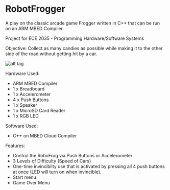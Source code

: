 # RobotFrogger
A play on the classic arcade game Frogger written in C++ that can be run on an ARM MBED Compiler. 

Project for ECE 2035 - Programming Hardware/Software Systems

Objective: Collect as many candies as possible while making it to the other side of the road without getting hit by a car. 

![alt tag](https://cloud.githubusercontent.com/assets/16136431/22209660/4ac737c4-e155-11e6-9797-cc55da1ccea4.jpg)

Hardware Used:
+ ARM MBED Compiler
+ 1 x Breadboard
+ 1 x Accelerometer 
+ 4 x Push Buttons
+ 1 x Speaker
+ 1 x MicroSD Card Reader
+ 1 x RGB LED

Software Used:
+ C++ on MBED Cloud Compiler

Features:
+ Control the RoboFrog via Push Buttons or Accelerometer
+ 3 Levels of Difficulty (Speed of Cars)
+ One-time invincibilty use that is activated by pressing all 4 push buttons at once (LED will turn on when invincible).
+ Start menu
+ Game Over Menu
